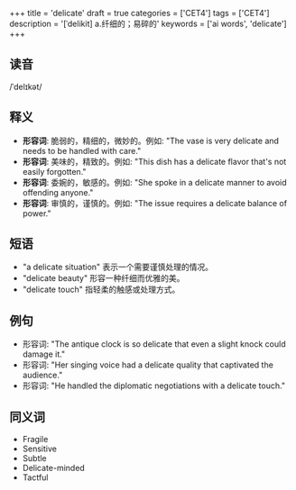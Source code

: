 +++
title = 'delicate'
draft = true
categories = ['CET4']
tags = ['CET4']
description = '[ˈdelikit] a.纤细的；易碎的'
keywords = ['ai words', 'delicate']
+++

## 读音
/ˈdelɪkət/

## 释义
- **形容词**: 脆弱的，精细的，微妙的。例如: "The vase is very delicate and needs to be handled with care."
- **形容词**: 美味的，精致的。例如: "This dish has a delicate flavor that's not easily forgotten."
- **形容词**: 委婉的，敏感的。例如: "She spoke in a delicate manner to avoid offending anyone."
- **形容词**: 审慎的，谨慎的。例如: "The issue requires a delicate balance of power."

## 短语
- "a delicate situation" 表示一个需要谨慎处理的情况。
- "delicate beauty" 形容一种纤细而优雅的美。
- "delicate touch" 指轻柔的触感或处理方式。

## 例句
- 形容词: "The antique clock is so delicate that even a slight knock could damage it."
- 形容词: "Her singing voice had a delicate quality that captivated the audience."
- 形容词: "He handled the diplomatic negotiations with a delicate touch."

## 同义词
- Fragile
- Sensitive
- Subtle
- Delicate-minded
- Tactful
